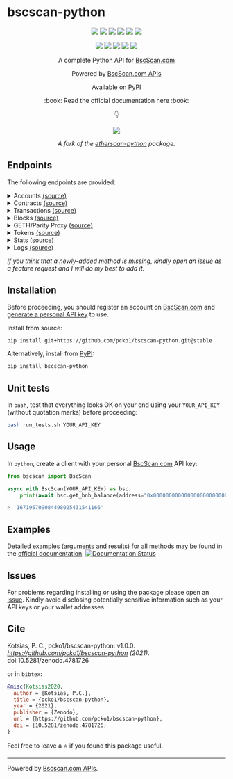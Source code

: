 # bscscan-python

<p align="center">
  <a href="https://github.com/pcko1/bscscan-python" alt="build">
        <img src="https://github.com/pcko1/bscscan-python/workflows/build/badge.svg" /></a>
  
  <a href="https://codecov.io/gh/pcko1/bscscan-python" alt="codecov">
        <img src="https://codecov.io/gh/pcko1/bscscan-python/branch/master/graph/badge.svg" /></a>
  
  <a href="https://app.codacy.com/gh/pcko1/bscscan-python?utm_source=github.com&utm_medium=referral&utm_content=pcko1/bscscan-python&utm_campaign=Badge_Grade" alt="code-quality">
        <img src="https://api.codacy.com/project/badge/Grade/a39faec4c53e45cda03c92d216278c65" /></a>
  
  <a href="https://codeclimate.com/github/pcko1/bscscan-python" alt="tech-debt">
        <img src="https://img.shields.io/codeclimate/tech-debt/pcko1/bscscan-python" /></a>

  <a href="https://codeclimate.com/github/pcko1/bscscan-python/maintainability" alt="maintainability">
        <img src="https://api.codeclimate.com/v1/badges/b9fefb77fed228a664d2/maintainability" /></a>
  
  <a href="https://www.codefactor.io/repository/github/pcko1/bscscan-python" alt="code-factor">
        <img src="https://www.codefactor.io/repository/github/pcko1/bscscan-python/badge" /></a>
</p>

<p align="center">
  <a href="https://badge.fury.io/py/bscscan-python" alt="pypi">
        <img src="https://badge.fury.io/py/bscscan-python.svg" /></a>
  
  <a href="" alt="pypi-downloads">
        <img src="https://img.shields.io/pypi/dm/bscscan-python" /></a>
  
  <a href="" alt="license">
        <img src="https://img.shields.io/github/license/pcko1/bscscan-python" /></a>
  
  <a href="https://www.python.org/downloads/release/python-385/" alt="python-version">
        <img src="https://img.shields.io/badge/python-3.8-blue.svg" /></a>
  
  <a href="https://zenodo.org/badge/latestdoi/340319392" alt="DOI">
        <img src="https://zenodo.org/badge/340319392.svg" /></a>  
</p>

<p align="center">
  A complete Python API for <a href="https://bscscan.com/">BscScan.com</a>
</p>

<p align="center">
  Powered by <a href="https://bscscan.com/apis">BscScan.com APIs</a>
</p>

<p align="center">
  Available on <a href="https://pypi.org/project/bscscan-python/">PyPI</a> 
</p>

<p align="center">
  :book: Read the official documentation here :book:
</p>

<p align="center">
  👇
</p>

<p align="center">
  <a href="https://bscscan-python.pankotsias.com/" alt="docs">
        <img src="https://img.shields.io/badge/docs-passing-brightgreen" /></a> 
</p>

<p align="center">
  <i>A fork of the <a href="https://github.com/pcko1/etherscan-python">etherscan-python</a> package.</i>
</p>



## Endpoints

The following endpoints are provided:

<details><summary>Accounts <a href="https://bscscan.com/apis#accounts">(source)</a></summary>
<p>

* `get_bnb_balance`
* `get_bnb_balance_multiple`
* `get_normal_txs_by_address`
* `get_normal_txs_by_address_paginated`
* `get_internal_txs_by_address`
* `get_internal_txs_by_address_paginated`
* `get_internal_txs_by_txhash`
* `get_internal_txs_by_block_range_paginated`
* `get_bep20_token_transfer_events_by_address`
* `get_bep20_token_transfer_events_by_contract_address_paginated`
* `get_bep20_token_transfer_events_by_address_and_contract_paginated`
* `get_erc721_token_transfer_events_by_address`
* `get_erc721_token_transfer_events_by_contract_address_paginated`
* `get_erc721_token_transfer_events_by_address_and_contract_paginated`
* `get_validated_blocks_by_address`
* `get_validated_blocks_by_address_paginated`

</details>

<details><summary>Contracts <a href="https://bscscan.com/apis#contracts">(source)</a></summary>
<p>
  
* `get_contract_abi`
* `get_contract_source_code`

</details>

<details><summary>Transactions <a href="https://bscscan.com/apis#transactions">(source)</a></summary>
<p>
  
* `get_tx_receipt_status`

</details>

<details><summary>Blocks <a href="https://bscscan.com/apis#blocks">(source)</a></summary>
<p>
  
* `get_block_reward_by_block_number`
* `get_est_block_countdown_time_by_block_number`
* `get_block_number_by_timestamp`

</details>

<details><summary>GETH/Parity Proxy <a href="https://bscscan.com/apis#proxy">(source)</a></summary>
<p>

* `get_proxy_block_number`
* `get_proxy_block_by_number`
* `get_proxy_block_transaction_count_by_number`
* `get_proxy_transaction_by_hash`
* `get_proxy_transaction_by_block_number_and_index`
* `get_proxy_transaction_count`
* `get_proxy_transaction_receipt`
* `get_proxy_call`
* `get_proxy_code_at`
* `get_proxy_storage_position_at`
* `get_proxy_gas_price`
* `get_proxy_est_gas`

</details>

<details><summary>Tokens <a href="https://bscscan.com/apis#tokens">(source)</a></summary>
<p>
  
* `get_total_supply_by_contract_address`
* `get_circulating_supply_by_contract_address`
* `get_acc_balance_by_token_contract_address`

</details>


<details><summary>Stats <a href="https://bscscan.com/apis#stats">(source)</a></summary>
<p>
  
* `get_total_bnb_supply`
* `get_validators_list`

</details>

</details>

<details><summary>Logs <a href="https://bscscan.com/apis#logs">(source)</a></summary>
<p>
  
* `get_logs`

</details>

*If you think that a newly-added method is missing, kindly open an [issue](https://github.com/pcko1/bscscan-python/issues) as a feature request and I will do my best to add it.*

## Installation

Before proceeding, you should register an account on [BscScan.com](https://bscscan.com/) and [generate a personal API key](https://bscscan.com/myapikey) to use. 

Install from source:

``` bash
pip install git+https://github.com/pcko1/bscscan-python.git@stable
```

Alternatively, install from [PyPI](https://pypi.org/project/bscscan-python/):

```bash
pip install bscscan-python
```

## Unit tests

In `bash`, test that everything looks OK on your end using your `YOUR_API_KEY` (without quotation marks) before proceeding:

``` bash
bash run_tests.sh YOUR_API_KEY
````

## Usage
In `python`, create a client with your personal [BscScan.com](https://bscscan.com/) API key:

``` python
from bscscan import BscScan

async with BscScan(YOUR_API_KEY) as bsc:
    print(await bsc.get_bnb_balance(address="0x0000000000000000000000000000000000001004"))

> '167195709084498025431541166'
```

## Examples

Detailed examples (arguments and results) for all methods may be found in the [official documentation](https://bscscan-python.pankotsias.com/bscscan.modules.html). [![Documentation Status](https://img.shields.io/badge/docs-passing-brightgreen)](https://bscscan-python.pankotsias.com/)


## Issues

For problems regarding installing or using the package please open an [issue](https://github.com/pcko1/bscscan-python/issues). Kindly avoid disclosing potentially sensitive information such as your API keys or your wallet addresses.

## Cite

Kotsias, P. C., pcko1/bscscan-python: v1.0.0. *https://github.com/pcko1/bscscan-python (2021)*. doi:10.5281/zenodo.4781726

or in ```bibtex```:

```bibtex
@misc{Kotsias2020,
  author = {Kotsias, P.C.},
  title = {pcko1/bscscan-python},
  year = {2021},
  publisher = {Zenodo},
  url = {https://github.com/pcko1/bscscan-python},
  doi = {10.5281/zenodo.4781726}
}
```

Feel free to leave a :star: if you found this package useful.

___

Powered by [Bscscan.com APIs](https://bscscan.com/apis).
